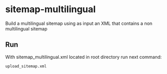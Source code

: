 # sitemap-multilingual
Build a multilingual sitemap using as input an XML that contains a non multilingual sitemap

## Run

With sitemap_multilingual.xml located in root directory run next command:

```bash
upload_sitemap.xml
```